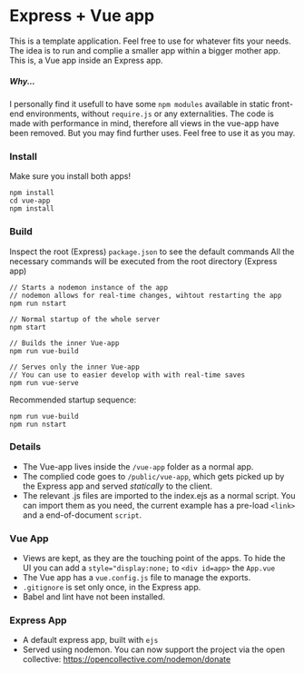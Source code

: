 # Express + Vue app
This is a template application. Feel free to use for whatever fits your needs.
The idea is to run and complie a smaller app within a bigger mother app. 
This is, a Vue app inside an Express app.

##### Why...
I personally find it usefull to have some `npm modules` available in static front-end environments, without `require.js` or any externalities. The code is made with performance in mind, therefore all views in the vue-app have been removed.
But you may find further uses. Feel free to use it as you may.

### Install
Make sure you install both apps!
```
npm install
cd vue-app
npm install
```

### Build
Inspect the root (Express) `package.json` to see the default commands
All the necessary commands will be executed from the root directory (Express app)

```
// Starts a nodemon instance of the app
// nodemon allows for real-time changes, wihtout restarting the app 
npm run nstart
```

```
// Normal startup of the whole server
npm start
```

```
// Builds the inner Vue-app
npm run vue-build
```

```
// Serves only the inner Vue-app
// You can use to easier develop with with real-time saves
npm run vue-serve
```

Recommended startup sequence:
```
npm run vue-build
npm run nstart
```

### Details
* The Vue-app lives inside the `/vue-app` folder as a normal app.
* The complied code goes to `/public/vue-app`, which gets picked up by the Express app and served _statically_ to the client.
* The relevant .js files are imported to the index.ejs as a normal script. You can import them as you need, the current example has a pre-load `<link>` and a end-of-document `script`.

### Vue App
* Views are kept, as they are the touching point of the apps. To hide the UI you can add a `style="display:none;` to `<div id=app>` the `App.vue`
* The Vue app has a `vue.config.js` file to manage the exports.
* `.gitignore` is set only once, in the Express app.
* Babel and lint have not been installed.

### Express App
* A default express app, built with `ejs`
* Served using nodemon. You can now support the project via the open collective: https://opencollective.com/nodemon/donate

